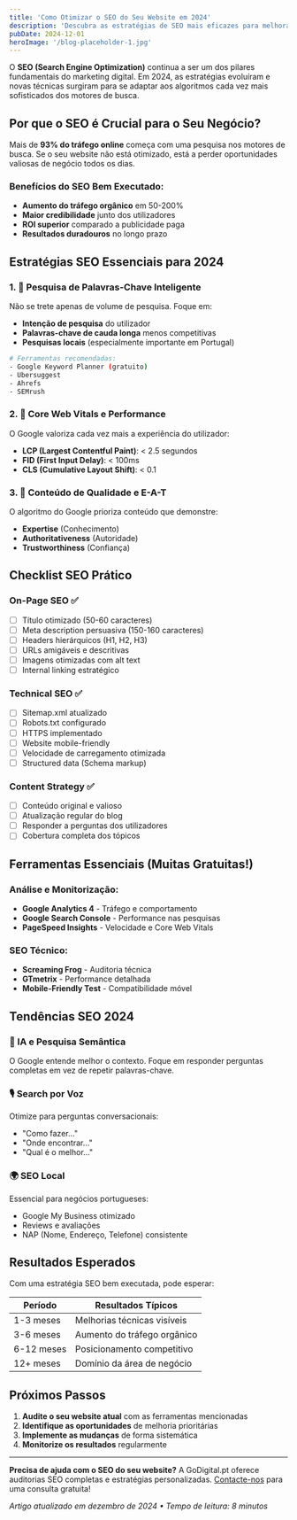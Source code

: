 ```yaml
---
title: 'Como Otimizar o SEO do Seu Website em 2024'
description: 'Descubra as estratégias de SEO mais eficazes para melhorar o posicionamento do seu website nos motores de busca e aumentar o tráfego orgânico.'
pubDate: 2024-12-01
heroImage: '/blog-placeholder-1.jpg'
---
```


O **SEO (Search Engine Optimization)** continua a ser um dos pilares fundamentais do marketing digital. Em 2024, as estratégias evoluíram e novas técnicas surgiram para se adaptar aos algoritmos cada vez mais sofisticados dos motores de busca.

## Por que o SEO é Crucial para o Seu Negócio?

Mais de **93% do tráfego online** começa com uma pesquisa nos motores de busca. Se o seu website não está otimizado, está a perder oportunidades valiosas de negócio todos os dias.

### Benefícios do SEO Bem Executado:
- **Aumento do tráfego orgânico** em 50-200%
- **Maior credibilidade** junto dos utilizadores
- **ROI superior** comparado a publicidade paga
- **Resultados duradouros** no longo prazo

## Estratégias SEO Essenciais para 2024

### 1. 🎯 Pesquisa de Palavras-Chave Inteligente

Não se trete apenas de volume de pesquisa. Foque em:
- **Intenção de pesquisa** do utilizador
- **Palavras-chave de cauda longa** menos competitivas
- **Pesquisas locais** (especialmente importante em Portugal)

```bash
# Ferramentas recomendadas:
- Google Keyword Planner (gratuito)
- Ubersuggest
- Ahrefs
- SEMrush
```

### 2. 📱 Core Web Vitals e Performance

O Google valoriza cada vez mais a experiência do utilizador:

- **LCP (Largest Contentful Paint)**: < 2.5 segundos
- **FID (First Input Delay)**: < 100ms
- **CLS (Cumulative Layout Shift)**: < 0.1

### 3. 📝 Conteúdo de Qualidade e E-A-T

O algoritmo do Google prioriza conteúdo que demonstre:
- **Expertise** (Conhecimento)
- **Authoritativeness** (Autoridade)
- **Trustworthiness** (Confiança)

## Checklist SEO Prático

### On-Page SEO ✅
- [ ] Título otimizado (50-60 caracteres)
- [ ] Meta description persuasiva (150-160 caracteres)
- [ ] Headers hierárquicos (H1, H2, H3)
- [ ] URLs amigáveis e descritivas
- [ ] Imagens otimizadas com alt text
- [ ] Internal linking estratégico

### Technical SEO ✅
- [ ] Sitemap.xml atualizado
- [ ] Robots.txt configurado
- [ ] HTTPS implementado
- [ ] Website mobile-friendly
- [ ] Velocidade de carregamento otimizada
- [ ] Structured data (Schema markup)

### Content Strategy ✅
- [ ] Conteúdo original e valioso
- [ ] Atualização regular do blog
- [ ] Responder a perguntas dos utilizadores
- [ ] Cobertura completa dos tópicos

## Ferramentas Essenciais (Muitas Gratuitas!)

### Análise e Monitorização:
- **Google Analytics 4** - Tráfego e comportamento
- **Google Search Console** - Performance nas pesquisas
- **PageSpeed Insights** - Velocidade e Core Web Vitals

### SEO Técnico:
- **Screaming Frog** - Auditoria técnica
- **GTmetrix** - Performance detalhada
- **Mobile-Friendly Test** - Compatibilidade móvel

## Tendências SEO 2024

### 🤖 IA e Pesquisa Semântica
O Google entende melhor o contexto. Foque em responder perguntas completas em vez de repetir palavras-chave.

### 🎙️ Search por Voz
Otimize para perguntas conversacionais:
- "Como fazer..."
- "Onde encontrar..."
- "Qual é o melhor..."

### 🌍 SEO Local
Essencial para negócios portugueses:
- Google My Business otimizado
- Reviews e avaliações
- NAP (Nome, Endereço, Telefone) consistente

## Resultados Esperados

Com uma estratégia SEO bem executada, pode esperar:

| Período | Resultados Típicos |
|---------|-------------------|
| 1-3 meses | Melhorias técnicas visíveis |
| 3-6 meses | Aumento do tráfego orgânico |
| 6-12 meses | Posicionamento competitivo |
| 12+ meses | Domínio da área de negócio |

## Próximos Passos

1. **Audite o seu website atual** com as ferramentas mencionadas
2. **Identifique as oportunidades** de melhoria prioritárias
3. **Implemente as mudanças** de forma sistemática
4. **Monitorize os resultados** regularmente

---

**Precisa de ajuda com o SEO do seu website?** A GoDigital.pt oferece auditorias SEO completas e estratégias personalizadas. [Contacte-nos](/contacto) para uma consulta gratuita!

*Artigo atualizado em dezembro de 2024 • Tempo de leitura: 8 minutos* 